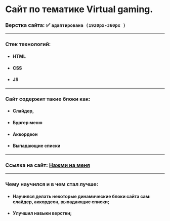 # Сайт по тематике Virtual gaming.

### Верстка сайта: :white_check_mark: `адаптирована (1920px-360px )`

---

### Стек технологий:

- #### HTML
- #### CSS
- #### JS

---

### Сайт содержит такие блоки как:

- #### Слайдер,
- #### Бургер меню
- #### Аккордеон
- #### Выпадающие списки

---

### Ссылка на сайт: [Нажми на меня](https://dzhambulat-kagermanov.github.io/portfolio-stansAssets/)

---

### Чему научился и в чем стал лучше:

- #### Научился делать некоторые динамические блоки сайта сам: слайдер, аккордеон, выпадающие списки;
- #### Улучшил навыки верстки;
